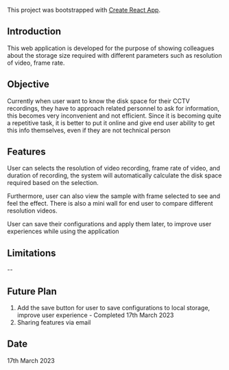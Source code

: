 This project was bootstrapped with [Create React App](https://github.com/facebook/create-react-app).

## Introduction
This web application is developed for the purpose of showing colleagues about the storage size required with different parameters such as resolution of video, frame rate.

## Objective
Currently when user want to know the disk space for their CCTV recordings, they have to approach related personnel to ask for information, this becomes very inconvenient and not efficient. Since it is becoming quite a repetitive task, it is better to put it online and give end user ability to get this info themselves, even if they are not technical person

## Features
User can selects the resolution of video recording, frame rate of video, and duration of recording, the system will automatically calculate the disk space required based on the selection. 

Furthermore, user can also view the sample with frame selected to see and feel the effect. There is also a mini wall for end user to compare different resolution videos.

User can save their configurations and apply them later, to improve user experiences while using the application

## Limitations
--

## Future Plan
1. Add the save button for user to save configurations to local storage, improve user experience - Completed 17th March 2023
2. Sharing features via email

## Date
17th March 2023